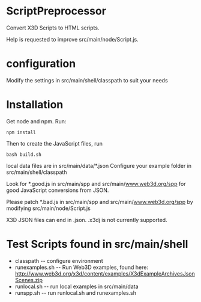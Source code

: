 # ScriptPreprocessor
Convert X3D Scripts to HTML scripts.

Help is requested to improve src/main/node/Script.js.

# configuration

Modify the settings in src/main/shell/classpath to suit your needs

# Installation

Get node and npm. Run:
```
npm install
```
Then to create the JavaScript files, run
```
bash build.sh
```

local data files are in src/main/data/*.json  Configure your example folder in src/main/shell/classpath

Look for *.good.js in src/main/spp and src/main/www.web3d.org/spp for good JavaScript conversions from JSON.

Please patch *.bad.js in src/main/spp and src/main/www.web3d.org/spp by modifying src/main/node/Script.js

X3D JSON files can end in .json.  .x3dj is not currently supported.

# Test Scripts found in src/main/shell

* classpath  -- configure environment
* runexamples.sh -- Run Web3D examples, found here: http://www.web3d.org/x3d/content/examples/X3dExampleArchivesJsonScenes.zip
* runlocal.sh -- run local examples in src/main/data
* runspp.sh -- run runlocal.sh and runexamples.sh
